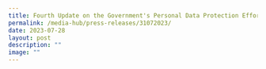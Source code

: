 ```yaml
---
title: Fourth Update on the Government's Personal Data Protection Efforts
permalink: /media-hub/press-releases/31072023/
date: 2023-07-28
layout: post
description: ""
image: ""
---
```

